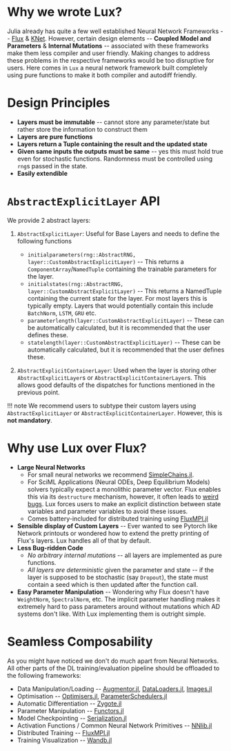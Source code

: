# Why we wrote Lux?

Julia already has quite a few well established Neural Network Frameworks -- [Flux](https://fluxml.ai/) & [KNet](https://denizyuret.github.io/Knet.jl/latest/). However, certain design elements -- **Coupled Model and Parameters** & **Internal Mutations** -- associated with these frameworks make them less compiler and user friendly. Making changes to address these problems in the respective frameworks would be too disruptive for users. Here comes in `Lux` a neural network framework built completely using pure functions to make it both compiler and autodiff friendly.

# Design Principles

* **Layers must be immutable** -- cannot store any parameter/state but rather store the information to construct them
* **Layers are pure functions**
* **Layers return a Tuple containing the result and the updated state**
* **Given same inputs the outputs must be same** -- yes this must hold true even for stochastic functions. Randomness must be controlled using `rng`s passed in the state.
* **Easily extendible**

# `AbstractExplicitLayer` API

We provide 2 abstract layers:

1. `AbstractExplicitLayer`: Useful for Base Layers and needs to define the following functions
    * `initialparameters(rng::AbstractRNG, layer::CustomAbstractExplicitLayer)` -- This returns a `ComponentArray`/`NamedTuple` containing the trainable parameters for the layer.
    * `initialstates(rng::AbstractRNG, layer::CustomAbstractExplicitLayer)` -- This returns a NamedTuple containing the current state for the layer. For most layers this is typically empty. Layers that would potentially contain this include `BatchNorm`, `LSTM`, `GRU` etc.
    * `parameterlength(layer::CustomAbstractExplicitLayer)` -- These can be automatically calculated, but it is recommended that the user defines these.
    * `statelength(layer::CustomAbstractExplicitLayer)` -- These can be automatically calculated, but it is recommended that the user defines these.

2. `AbstractExplicitContainerLayer`: Used when the layer is storing other `AbstractExplicitLayer`s or `AbstractExplicitContainerLayer`s. This allows good defaults of the dispatches for functions mentioned in the previous point.

!!! note
    We recommend users to subtype their custom layers using `AbstractExplicitLayer` or `AbstractExplicitContainerLayer`. However, this is **not mandatory**.

# Why use Lux over Flux?

* **Large Neural Networks**
  * For small neural networks we recommend [SimpleChains.jl](https://github.com/PumasAI/SimpleChains.jl).
  * For SciML Applications (Neural ODEs, Deep Equilibrium Models) solvers typically expect a monolithic parameter vector. Flux enables this via its `destructure` mechanism, however, it often leads to [weird bugs](https://github.com/FluxML/Flux.jl/issues?q=is%3Aissue+destructure). Lux forces users to make an explicit distinction between state variables and parameter variables to avoid these issues.
  * Comes battery-included for distributed training using [FluxMPI.jl](https://github.com/avik-pal/FluxMPI.jl)
* **Sensible display of Custom Layers** -- Ever wanted to see Pytorch like Network printouts or wondered how to extend the pretty printing of Flux's layers. Lux handles all of that by default.
* **Less Bug-ridden Code**
  * *No arbitrary internal mutations* -- all layers are implemented as pure functions.
  * *All layers are deterministic* given the parameter and state -- if the layer is supposed to be stochastic (say `Dropout`), the state must contain a seed which is then updated after the function call.
* **Easy Parameter Manipulation** -- Wondering why Flux doesn't have `WeightNorm`, `SpectralNorm`, etc. The implicit parameter handling makes it extremely hard to pass parameters around without mutations which AD systems don't like. With Lux implementing them is outright simple.

# Seamless Composability

As you might have noticed we don't do much apart from Neural Networks. All other parts of the DL training/evaluation pipeline should be offloaded to the following frameworks:

* Data Manipulation/Loading -- [Augmentor.jl](https://evizero.github.io/Augmentor.jl/stable/), [DataLoaders.jl](https://lorenzoh.github.io/DataLoaders.jl/docs/dev/), [Images.jl](https://juliaimages.org/stable/)
* Optimisation -- [Optimisers.jl](https://github.com/FluxML/Optimisers.jl), [ParameterSchedulers.jl](https://darsnack.github.io/ParameterSchedulers.jl/dev/README.html)
* Automatic Differentiation -- [Zygote.jl](https://github.com/FluxML/Zygote.jl)
* Parameter Manipulation -- [Functors.jl](https://fluxml.ai/Functors.jl/stable/)
* Model Checkpointing -- [Serialization.jl](https://docs.julialang.org/en/v1/stdlib/Serialization/)
* Activation Functions / Common Neural Network Primitives -- [NNlib.jl](https://fluxml.ai/Flux.jl/stable/models/nnlib/)
* Distributed Training -- [FluxMPI.jl](https://github.com/avik-pal/FluxMPI.jl)
* Training Visualization -- [Wandb.jl](https://github.com/avik-pal/Wandb.jl)
